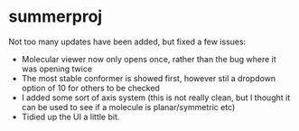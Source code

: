 # summerproj

Not too many updates have been added, but fixed a few issues:
- Molecular viewer now only opens once, rather than the bug where it was opening twice
- The most stable conformer is showed first, however stil a dropdown option of 10 for others to be checked
- I added some sort of axis system (this is not really clean, but I thought it can be used to see if a molecule is planar/symmetric etc)
- Tidied up the UI a little bit.

